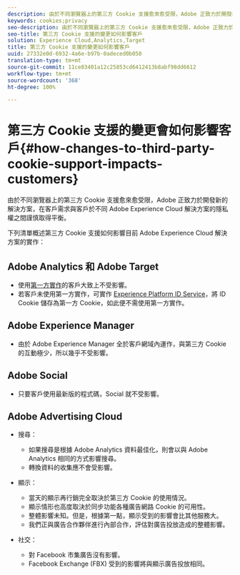 ```yaml
---
description: 由於不同瀏覽器上的第三方 Cookie 支援愈來愈受限，Adobe 正致力於開發新的解決方案，在客戶需求與客戶於不同 Adobe Experience Cloud 解決方案的隱私權之間謹慎取得平衡。
keywords: cookies;privacy
seo-description: 由於不同瀏覽器上的第三方 Cookie 支援愈來愈受限，Adobe 正致力於開發新的解決方案，在客戶需求與客戶於不同 Adobe Experience Cloud 解決方案的隱私權之間謹慎取得平衡。
seo-title: 第三方 Cookie 支援的變更如何影響客戶
solution: Experience Cloud,Analytics,Target
title: 第三方 Cookie 支援的變更如何影響客戶
uuid: 27332e0d-6932-4a6e-b97b-0adeced0b050
translation-type: tm+mt
source-git-commit: 11ce83401a12c25853cd6412413b8abf98dd6612
workflow-type: tm+mt
source-wordcount: '368'
ht-degree: 100%

---
```



# 第三方 Cookie 支援的變更會如何影響客戶{#how-changes-to-third-party-cookie-support-impacts-customers}

由於不同瀏覽器上的第三方 Cookie 支援愈來愈受限，Adobe 正致力於開發新的解決方案，在客戶需求與客戶於不同 Adobe Experience Cloud 解決方案的隱私權之間謹慎取得平衡。

下列清單概述第三方 Cookie 支援如何影響目前 Adobe Experience Cloud 解決方案的實作：

## Adobe Analytics 和 Adobe Target

* 使用[第一方實作](/help/interface/cookies/cookies-first-party.md)的客戶大致上不受影響。
* 若客戶未使用第一方實作，可實作 [Experience Platform ID Service](https://docs.adobe.com/content/help/zh-Hant/id-service/using/implementation/implementation-guides.html)，將 ID Cookie 儲存為第一方 Cookie，如此便不需使用第一方實作。

## Adobe Experience Manager

* 由於 Adobe Experience Manager 全於客戶網域內運作，與第三方 Cookie 的互動極少，所以幾乎不受影響。

## Adobe Social

* 只要客戶使用最新版的程式碼，Social 就不受影響。

## Adobe Advertising Cloud

* 搜尋：

   * 如果搜尋是根據 Adobe Analytics 資料最佳化，則會以與 Adobe Analytics 相同的方式影響搜尋。
   * 轉換資料的收集應不會受影響。

* 顯示：

   * 當天的顯示再行銷完全取決於第三方 Cookie 的使用情況。
   * 顯示情形也高度取決於同步功能各種廣告網路 Cookie 的可用性。
   * 整體影響未知。但是，根據第一點，顯示受到的影響會比其他服務大。
   * 我們正與廣告合作夥伴進行內部合作，評估對廣告投放造成的整體影響。

* 社交：

   * 對 Facebook 市集廣告沒有影響。
   * Facebook Exchange (FBX) 受到的影響將與顯示廣告投放相同。
